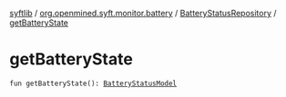 [syftlib](../../index.md) / [org.openmined.syft.monitor.battery](../index.md) / [BatteryStatusRepository](index.md) / [getBatteryState](./get-battery-state.md)

# getBatteryState

`fun getBatteryState(): `[`BatteryStatusModel`](../-battery-status-model/index.md)